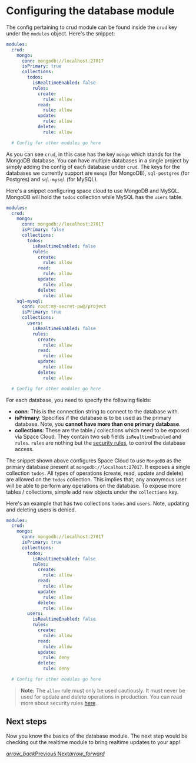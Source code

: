 # Configuring the database module

The config pertaining to crud module can be found inside the `crud` key under the `modules` object. Here's the snippet:

```yaml
modules:
  crud:
    mongo:
      conn: mongodb://localhost:27017
      isPrimary: true
      collections:
        todos:
          isRealtimeEnabled: false
          rules:
            create:
              rule: allow
            read:
              rule: allow
            update:
              rule: allow
            delete:
              rule: allow

  # Config for other modules go here
```

As you can see `crud`, in this case has the key `mongo` which stands for the MongoDB database. You can have multiple databases in a single project by simply adding the config of each database under `crud`. The keys for the databases we currently support are `mongo` (for MongoDB), `sql-postgres` (for Postgres) and `sql-mysql` (for MySQL).

Here's a snippet configuring space cloud to use MongoDB and MySQL. MongoDB will hold the `todos` collection while MySQL has the `users` table.

```yaml
modules:
  crud:
    mongo:
      conn: mongodb://localhost:27017
      isPrimary: false
      collections:
        todos:
          isRealtimeEnabled: false
          rules:
            create:
              rule: allow
            read:
              rule: allow
            update:
              rule: allow
            delete:
              rule: allow
    sql-mysql:
      conn: root:my-secret-pw@/project
      isPrimary: true
      collections:
        users:
          isRealtimeEnabled: false
          rules:
            create:
              rule: allow
            read:
              rule: allow
            update:
              rule: allow
            delete:
              rule: allow

  # Config for other modules go here
```

For each database, you need to specify the following fields:
- **conn**: This is the connection string to connect to the database with.
- **isPrimary**: Specifies if the database is to be used as the primary database. Note, you **cannot have more than one primary database**.
- **collections**: These are the table / collections which need to be exposed via Space Cloud. They contain two sub fields `isRealtimeEnabled` and `rules`. `rules` are nothing but the [security rules](/docs/security/database), to control the database access.

The snippet shown above configures Space Cloud to use `MongoDB` as the primary database present at `mongodb://localhost:27017`. It exposes a single collection `todos`. All types of operations (create, read, update and delete) are allowed on the `todos` collection. This implies that, any anonymous user will be able to perform any operations on the database. To expose more tables / collections, simple add new objects under the `collections` key.

Here's an example that has two collections `todos` and `users`. Note, updating and deleting users is denied.

```yaml
modules:
  crud:
    mongo:
      conn: mongodb://localhost:27017
      isPrimary: true
      collections:
        todos:
          isRealtimeEnabled: false
          rules:
            create:
              rule: allow
            read:
              rule: allow
            update:
              rule: allow
            delete:
              rule: allow
        users:
          isRealtimeEnabled: false
          rules:
            create:
              rule: allow
            read:
              rule: allow
            update:
              rule: deny
            delete:
              rule: deny

  # Config for other modules go here
```

> **Note:** The `allow` rule must only be used cautiously. It must never be used for update and delete operations in production. You can read more about security rules [here](/docs/security/database). 

## Next steps

Now you know the basics of the database module. The next step would be checking out the realtime module to bring realtime updates to your app!

<div class="btns-wrapper">
  <a href="/docs/database/delete" class="waves-effect waves-light btn primary-btn-border btn-small">
    <i class="material-icons btn-with-icon">arrow_back</i>Previous
  </a>
  <a href="/docs/realtime/overview" class="waves-effect waves-light btn primary-btn-fill btn-small">
    Next<i class="material-icons btn-with-icon">arrow_forward</i>
  </a>
</div>